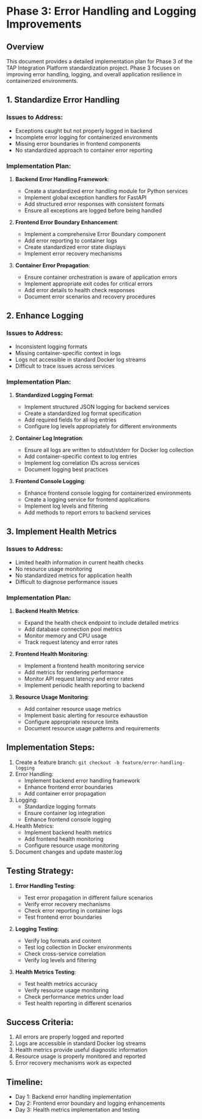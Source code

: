 # Phase 3: Error Handling and Logging Improvements

## Overview

This document provides a detailed implementation plan for Phase 3 of the TAP Integration Platform standardization project. Phase 3 focuses on improving error handling, logging, and overall application resilience in containerized environments.

## 1. Standardize Error Handling

### Issues to Address:
- Exceptions caught but not properly logged in backend
- Incomplete error logging for containerized environments
- Missing error boundaries in frontend components
- No standardized approach to container error reporting

### Implementation Plan:

1. **Backend Error Handling Framework**:
   - Create a standardized error handling module for Python services
   - Implement global exception handlers for FastAPI
   - Add structured error responses with consistent formats
   - Ensure all exceptions are logged before being handled

2. **Frontend Error Boundary Enhancement**:
   - Implement a comprehensive Error Boundary component
   - Add error reporting to container logs
   - Create standardized error state displays
   - Implement error recovery mechanisms

3. **Container Error Propagation**:
   - Ensure container orchestration is aware of application errors
   - Implement appropriate exit codes for critical errors
   - Add error details to health check responses
   - Document error scenarios and recovery procedures

## 2. Enhance Logging

### Issues to Address:
- Inconsistent logging formats
- Missing container-specific context in logs
- Logs not accessible in standard Docker log streams
- Difficult to trace issues across services

### Implementation Plan:

1. **Standardized Logging Format**:
   - Implement structured JSON logging for backend services
   - Create a standardized log format specification
   - Add required fields for all log entries
   - Configure log levels appropriately for different environments

2. **Container Log Integration**:
   - Ensure all logs are written to stdout/stderr for Docker log collection
   - Add container-specific context to log entries
   - Implement log correlation IDs across services
   - Document logging best practices

3. **Frontend Console Logging**:
   - Enhance frontend console logging for containerized environments
   - Create a logging service for frontend applications
   - Implement log levels and filtering
   - Add methods to report errors to backend services

## 3. Implement Health Metrics

### Issues to Address:
- Limited health information in current health checks
- No resource usage monitoring
- No standardized metrics for application health
- Difficult to diagnose performance issues

### Implementation Plan:

1. **Backend Health Metrics**:
   - Expand the health check endpoint to include detailed metrics
   - Add database connection pool metrics
   - Monitor memory and CPU usage
   - Track request latency and error rates

2. **Frontend Health Monitoring**:
   - Implement a frontend health monitoring service
   - Add metrics for rendering performance
   - Monitor API request latency and error rates
   - Implement periodic health reporting to backend

3. **Resource Usage Monitoring**:
   - Add container resource usage metrics
   - Implement basic alerting for resource exhaustion
   - Configure appropriate resource limits
   - Document resource usage patterns and requirements

## Implementation Steps:

1. Create a feature branch: `git checkout -b feature/error-handling-logging`
2. Error Handling:
   - Implement backend error handling framework
   - Enhance frontend error boundaries
   - Add container error propagation
3. Logging:
   - Standardize logging formats
   - Ensure container log integration
   - Enhance frontend console logging
4. Health Metrics:
   - Implement backend health metrics
   - Add frontend health monitoring
   - Configure resource usage monitoring
5. Document changes and update master.log

## Testing Strategy:

1. **Error Handling Testing**:
   - Test error propagation in different failure scenarios
   - Verify error recovery mechanisms
   - Check error reporting in container logs
   - Test frontend error boundaries

2. **Logging Testing**:
   - Verify log formats and content
   - Test log collection in Docker environments
   - Check cross-service correlation
   - Verify log levels and filtering

3. **Health Metrics Testing**:
   - Test health metrics accuracy
   - Verify resource usage monitoring
   - Check performance metrics under load
   - Test health reporting in different scenarios

## Success Criteria:

1. All errors are properly logged and reported
2. Logs are accessible in standard Docker log streams
3. Health metrics provide useful diagnostic information
4. Resource usage is properly monitored and reported
5. Error recovery mechanisms work as expected

## Timeline:

- Day 1: Backend error handling implementation
- Day 2: Frontend error boundary and logging enhancements
- Day 3: Health metrics implementation and testing